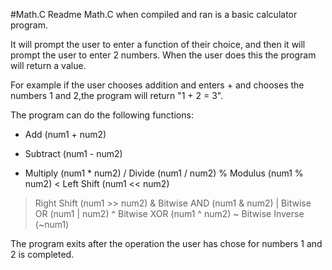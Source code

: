 #Math.C Readme
Math.C when compiled and ran is a basic calculator program.

It will prompt the user to enter a function of their choice, and then it will prompt the user to enter 2 numbers.
When the user does this the program will return a value.

For example if the user chooses addition and enters + and chooses the numbers 1 and 2,the program will return "1 + 2 = 3".

The program can do the following functions:
+ Add (num1 + num2)
- Subtract (num1 - num2)
* Multiply (num1 * num2)
/ Divide (num1 / num2)
% Modulus (num1 % num2)
< Left Shift (num1 << num2)
> Right Shift (num1 >> num2)
& Bitwise AND (num1 & num2)
| Bitwise OR (num1 | num2)
^ Bitwise XOR (num1 ^ num2)
~ Bitwise Inverse (~num1)
 
The program exits after the operation the user has chose for numbers 1 and 2 is completed.
